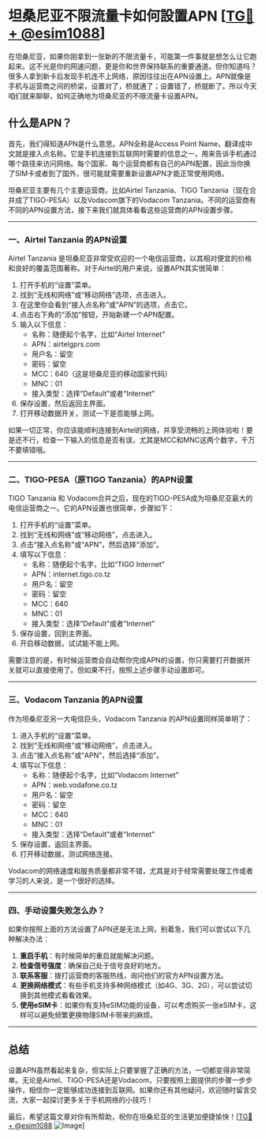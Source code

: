 # 坦桑尼亚不限流量卡如何設置APN [[TG💪+ @esim1088](https://t.me/s/esim1088)]

在坦桑尼亚，如果你刚拿到一张新的不限流量卡，可能第一件事就是想怎么让它跑起来。这不光是你的网速问题，更是你和世界保持联系的重要通道。但你知道吗？很多人拿到新卡后发现手机连不上网络，原因往往出在APN设置上。APN就像是手机与运营商之间的桥梁，设置对了，桥就通了；设置错了，桥就断了。所以今天咱们就来聊聊，如何正确地为坦桑尼亚的不限流量卡设置APN。

## 什么是APN？

首先，我们得知道APN是什么意思。APN全称是Access Point Name，翻译成中文就是接入点名称。它是手机连接到互联网时需要的信息之一，用来告诉手机通过哪个路径来访问网络。每个国家、每个运营商都有自己的APN配置，因此当你换了SIM卡或者到了国外，很可能就需要重新设置APN才能正常使用网络。

坦桑尼亚主要有几个主要运营商，比如Airtel Tanzania、TIGO Tanzania（现在合并成了TIGO-PESA）以及Vodacom旗下的Vodacom Tanzania。不同的运营商有不同的APN设置方法，接下来我们就具体看看这些运营商的APN设置步骤。

---

### **一、Airtel Tanzania 的APN设置**

Airtel Tanzania 是坦桑尼亚非常受欢迎的一个电信运营商，以其相对便宜的价格和良好的覆盖范围著称。对于Airtel的用户来说，设置APN其实很简单：

1. 打开手机的“设置”菜单。
2. 找到“无线和网络”或“移动网络”选项，点击进入。
3. 在这里你会看到“接入点名称”或“APN”的选项，点击它。
4. 点击右下角的“添加”按钮，开始新建一个APN配置。
5. 输入以下信息：
   - 名称：随便起个名字，比如“Airtel Internet”
   - APN：airtelgprs.com
   - 用户名：留空
   - 密码：留空
   - MCC：640（这是坦桑尼亚的移动国家代码）
   - MNC：01
   - 接入类型：选择“Default”或者“Internet”
6. 保存设置，然后返回主界面。
7. 打开移动数据开关，测试一下是否能够上网。

如果一切正常，你应该能顺利连接到Airtel的网络，并享受流畅的上网体验啦！要是还不行，检查一下输入的信息是否有误，尤其是MCC和MNC这两个数字，千万不要填错哦。

---

### **二、TIGO-PESA（原TIGO Tanzania）的APN设置**

TIGO Tanzania 和 Vodacom合并之后，现在的TIGO-PESA成为坦桑尼亚最大的电信运营商之一。它的APN设置也很简单，步骤如下：

1. 打开手机的“设置”菜单。
2. 找到“无线和网络”或“移动网络”，点击进入。
3. 点击“接入点名称”或“APN”，然后选择“添加”。
4. 填写以下信息：
   - 名称：随便起个名字，比如“TIGO Internet”
   - APN：internet.tigo.co.tz
   - 用户名：留空
   - 密码：留空
   - MCC：640
   - MNC：01
   - 接入类型：选择“Default”或者“Internet”
5. 保存设置，回到主界面。
6. 开启移动数据，试试能不能上网。

需要注意的是，有时候运营商会自动帮你完成APN的设置，你只需要打开数据开关就可以直接使用了。但如果不行，按照上述步骤手动设置即可。

---

### **三、Vodacom Tanzania 的APN设置**

作为坦桑尼亚另一大电信巨头，Vodacom Tanzania 的APN设置同样简单明了：

1. 进入手机的“设置”菜单。
2. 找到“无线和网络”或“移动网络”，点击进入。
3. 点击“接入点名称”或“APN”，然后选择“添加”。
4. 填写以下信息：
   - 名称：随便起个名字，比如“Vodacom Internet”
   - APN：web.vodafone.co.tz
   - 用户名：留空
   - 密码：留空
   - MCC：640
   - MNC：01
   - 接入类型：选择“Default”或者“Internet”
5. 保存设置，返回主界面。
6. 打开移动数据，测试网络连接。

Vodacom的网络速度和服务质量都非常不错，尤其是对于经常需要处理工作或者学习的人来说，是一个很好的选择。

---

### **四、手动设置失败怎么办？**

如果你按照上面的方法设置了APN还是无法上网，别着急，我们可以尝试以下几种解决办法：

1. **重启手机**：有时候简单的重启就能解决问题。
2. **检查信号强度**：确保自己处于信号良好的地方。
3. **联系客服**：拨打运营商的客服热线，询问他们的官方APN设置方法。
4. **更换网络模式**：有些手机支持多种网络模式（如4G、3G、2G），可以尝试切换到其他模式看看效果。
5. **使用eSIM卡**：如果你有支持eSIM功能的设备，可以考虑购买一张eSIM卡，这样可以避免频繁更换物理SIM卡带来的麻烦。

---

## 总结

设置APN虽然看起来复杂，但实际上只要掌握了正确的方法，一切都变得非常简单。无论是Airtel、TIGO-PESA还是Vodacom，只要按照上面提供的步骤一步步操作，相信你一定能够成功连接到互联网。如果你还有其他疑问，欢迎随时留言交流，大家一起探讨更多关于手机网络的小技巧！

最后，希望这篇文章对你有所帮助，祝你在坦桑尼亚的生活更加便捷愉快！[[TG💪+ @esim1088](https://t.me/s/esim1088) ![Image](https://i.postimg.cc/4NQfJmqS/Snipaste-2025-05-13-00-14-12.png)]